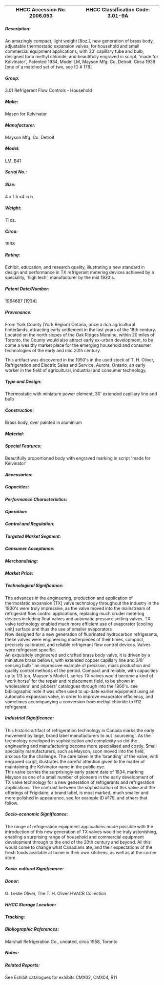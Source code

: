 | **HHCC Accession No. 2006.053** |**HHCC Classification Code:  3.01-9A**|
| ----------- | ----------- |
##### Description:
An amazingly compact, light weight [8oz.], new generation of brass body, adjustable thermostatic expansion valves, for household and small commercial equipment applications, with 30' capillary tube and bulb, designed for a methyl chloride, and beautifully engraved in script, 'made for Kelvinator', Patented 1934, Model LM, Mayson Mfg. Co. Detroit. Circa 1938. [one of a matched set of two, see ID # 178]
##### Group:
3.01 Refrigerant Flow Controls - Household

##### Make:
Mason for Kelvinator

##### Manufacturer:
Mayson Mfg. Co. Detroit

##### Model:
LM, B41

##### Serial No.:


##### Size:
4 x 1.5 x4 in h

##### Weight:
11 oz.

##### Circa:
1938

##### Rating:
Exhibit, education, and research quality, illustrating a new standard in design and performance in TX refrigerant metering devices achieved by a speciality, 'high tech', manufacturer by the mid 1930's.

##### Patent Date/Number:
1964687  [1934]

##### Provenance:
From York County (York Region) Ontario, once a rich agricultural hinterlands, attracting early settlement in the last years of the 18th century. Located on the north slopes of the Oak Ridges Moraine, within 20 miles of Toronto, the County would also attract early ex-urban development, to be come a wealthy market place for the emerging household and consumer technologies of the early and mid 20th century. 

This artifact was discovered in the 1950's in the used stock of T. H. Oliver, Refrigeration and Electric Sales and Service, Aurora, Ontario, an early worker in the field of agricultural, industrial and consumer technology.

##### Type and Design:
Thermostatic with miniature power element, 30' extended capillary line and bulb

##### Construction:
Brass body, over painted in aluminium

##### Material:


##### Special Features:
Beautifully proportioned body with engraved marking in script 'made for Kelvinator'

##### Accessories:


##### Capacities:


##### Performance Characteristics:


##### Operation:


##### Control and Regulation:


##### Targeted Market Segment:


##### Consumer Acceptance:


##### Merchandising:


##### Market Price:


##### Technological Significance:
The advances in the engineering, production and application of thermostatic expansion [TX] valve technology throughout the industry in the 1930's were truly impressive, as the valve moved into the mainstream of refrigerant flow control applications, replacing much cruder metering devices including float valves and automatic pressure setting valves. TX valve technology enabled much more efficient use of evaporator [cooling unit] surface and thus the use of smaller evaporators  
Now designed for a new generation of fluorinated hydrocarbon refrigerants, these valves were engineering masterpieces of their times, compact, precisely calibrated, and reliable refrigerant flow control devices. Valves were refrigerant specific.      
An exquisitely engineered and crafted brass body valve, it is driven by a miniature brass bellows, with extended copper capillary line and 3/8' sensing bulb ' an impressive example of precision, mass production and quality control methods of the period. 
Compact and reliable, with capacities up to 1/3 ton, Mayson's Model L series TX valves would become a kind of 'work horse' for the repair and replacement field, to be shown in wholesalers' and jobbers' catalogues through into the 1960's. see bibliographic note 
It was often used to up-date earlier equipment using an automatic expansion valve, in order to improve evaporator efficiency, and sometimes accompanying a conversion from methyl chloride to R12 refrigerant.

##### Industrial Significance:
This historic artifact of refrigeration technology in Canada marks the early movement by large, brand label manufacturers to out 'sourceing'. As the technology developed in sophistication and complexity so did the engineering and manufacturing become more specialised and costly. Small speciality manufacturers, such as Mayson, soon moved into the field, anxious for the challenge. 
The care taken in the 'branding' of the valve, with engraved script, illustrates the careful attention given to the matter of maintaining the Kelvinator name in the public eye.   
This valve carries the surprisingly early patent date of 1934, marking Mayson as one of a small number of pioneers in the early development of TX valve technology for a new generation of refrigerants and refrigeration applications.
The contrast between the sophistication of this valve and the offerings of  Frigidaire, a brand label, is most marked, much smaller and more polished in appearance, see for example ID #179, and others that follow.

##### Socio-economic Significance:
The range of refrigeration equipment applications made possible with the introduction of this new generation of TX valves would be truly astonishing, enabling a surprising range of household and commercial equipment development through to the end of the 20th century and beyond.  All this would come to change what Canadians ate, and their expectations of the fresh foods available at home in their own kitchens, as well as at the corner store.

##### Socio-cultural Significance:


##### Donor:
G. Leslie Oliver, The T. H. Oliver HVACR Collection

##### HHCC Storage Location:


##### Tracking:


##### Bibliographic References:
Marshall Refrigeration Co., undated, circa 1958, Toronto

##### Notes:


##### Related Reports:
See Exhibit catalogues for exhibits CMX02, CMX04, R11
